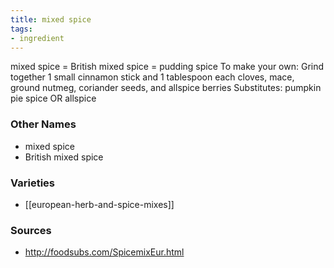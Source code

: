 ```yaml
---
title: mixed spice
tags:
- ingredient
---
```

mixed spice = British mixed spice = pudding spice To make your own: Grind together 1 small cinnamon stick and 1 tablespoon each cloves, mace, ground nutmeg, coriander seeds, and allspice berries Substitutes: pumpkin pie spice OR allspice

### Other Names

* mixed spice
* British mixed spice

### Varieties

* [[european-herb-and-spice-mixes]]

### Sources
* http://foodsubs.com/SpicemixEur.html
